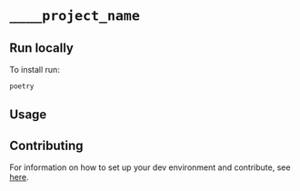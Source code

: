 # `____project_name`

<!--- This is a LangChain project bootstrapped by [LangChain CLI](https://github.com/langchain-ai/langchain). --->

## Run locally

To install run:

```bash
poetry
```

## Usage

<!--- Add detailed documentation on how to use this package. --->

## Contributing

For information on how to set up your dev environment and contribute, see [here](.github/CONTRIBUTING.md).
